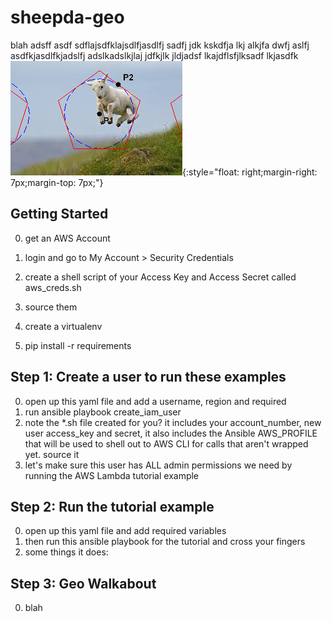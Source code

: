 # sheepda-geo
blah adsff asdf sdflajsdfklajsdlfjasdlfj sadfj jdk kskdfja lkj alkjfa dwfj aslfj
asdfkjasdlfkjadslfj adslkadslkjlaj jdfkjlk jldjadsf lkajdflsfjlksadf lkjasdfk
![lamb geometry](images/jump.jpg){:style="float: right;margin-right: 7px;margin-top: 7px;"}

## Getting Started
0. get an AWS Account
0. login and go to My Account > Security Credentials
0. create a shell script of your Access Key and Access Secret called aws_creds.sh
0. source them

0. create a virtualenv
0. pip install -r requirements

## Step 1: Create a user to run these examples
0. open up this yaml file and add a username, region and required
0. run ansible playbook create_iam_user
0. note the *.sh file created for you? 
   it includes your account_number,
   new user access_key and secret, it also includes the Ansible AWS_PROFILE
   that will be used to shell out to AWS CLI for calls that aren't wrapped yet. source it
0. let's make sure this user has ALL admin permissions we need
   by running the AWS Lambda tutorial example

## Step 2: Run the tutorial example
0. open up this yaml file and add required variables
0. then run this ansible playbook for the tutorial and cross your fingers
0. some things it does:

## Step 3: Geo Walkabout
0. blah


